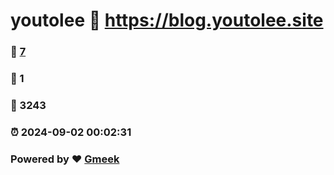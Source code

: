 # youtolee :link: https://blog.youtolee.site 
### :page_facing_up: [7](https://blog.youtolee.site/tag.html) 
### :speech_balloon: 1 
### :hibiscus: 3243 
### :alarm_clock: 2024-09-02 00:02:31 
### Powered by :heart: [Gmeek](https://github.com/Meekdai/Gmeek)
